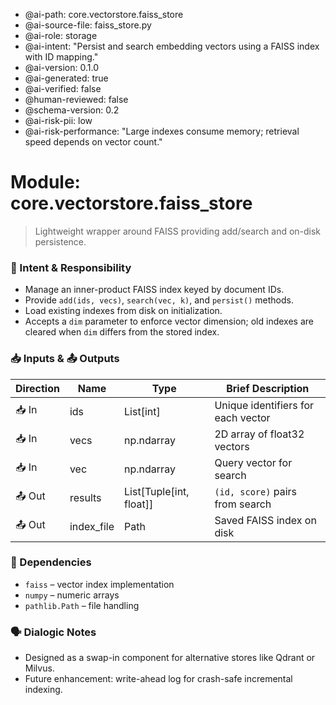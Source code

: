 - @ai-path: core.vectorstore.faiss_store
- @ai-source-file: faiss_store.py
- @ai-role: storage
- @ai-intent: "Persist and search embedding vectors using a FAISS index with ID mapping."
- @ai-version: 0.1.0
- @ai-generated: true
- @ai-verified: false
- @human-reviewed: false
- @schema-version: 0.2
- @ai-risk-pii: low
- @ai-risk-performance: "Large indexes consume memory; retrieval speed depends on vector count."

# Module: core.vectorstore.faiss_store
> Lightweight wrapper around FAISS providing add/search and on-disk persistence.

### 🎯 Intent & Responsibility
- Manage an inner-product FAISS index keyed by document IDs.
- Provide `add(ids, vecs)`, `search(vec, k)`, and `persist()` methods.
- Load existing indexes from disk on initialization.
- Accepts a `dim` parameter to enforce vector dimension; old indexes are cleared
  when `dim` differs from the stored index.

### 📥 Inputs & 📤 Outputs
| Direction | Name  | Type | Brief Description |
|-----------|-------|------|-------------------|
| 📥 In | ids | List[int] | Unique identifiers for each vector |
| 📥 In | vecs | np.ndarray | 2D array of float32 vectors |
| 📥 In | vec | np.ndarray | Query vector for search |
| 📤 Out | results | List[Tuple[int, float]] | `(id, score)` pairs from search |
| 📤 Out | index_file | Path | Saved FAISS index on disk |

### 🔗 Dependencies
- `faiss` – vector index implementation
- `numpy` – numeric arrays
- `pathlib.Path` – file handling

### 🗣 Dialogic Notes
- Designed as a swap-in component for alternative stores like Qdrant or Milvus.
- Future enhancement: write-ahead log for crash-safe incremental indexing.
